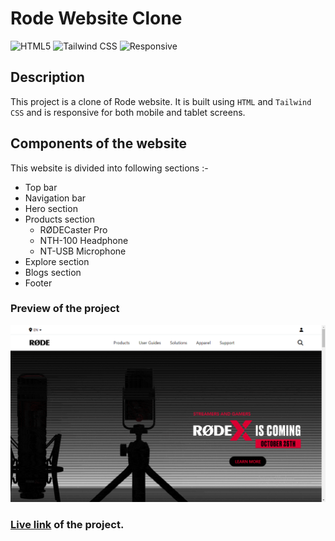 # Rode Website Clone

![HTML5](https://img.shields.io/badge/-HTML5-red)
![Tailwind CSS](https://img.shields.io/badge/-Tailwind_CSS-blueviolet)
![Responsive](https://img.shields.io/badge/-Responsive-limegreen)

## Description

This project is a clone of Rode website. It is built using `HTML` and `Tailwind CSS` and is responsive for both mobile and tablet screens.

## Components of the website

This website is divided into following sections :-

- Top bar
- Navigation bar
- Hero section
- Products section
  - RØDECaster Pro
  - NTH-100 Headphone
  - NT-USB Microphone
- Explore section
- Blogs section
- Footer

### Preview of the project

![Preview](<./previews/Screenshot%20(90).png>)

### [Live link](https://rode-clone-beryl.vercel.app/) of the project.
